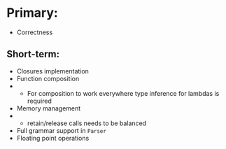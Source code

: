 # Primary:

* Correctness 

## Short-term:

* Closures implementation
* Function composition
* * For composition to work everywhere type inference for lambdas is required
* Memory management
* * retain/release calls needs to be balanced
* Full grammar support in `Parser`
* Floating point operations
